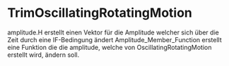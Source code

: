 # TrimOscillatingRotatingMotion
 amplitude.H erstellt einen Vektor für die Amplitude welcher sich über die Zeit durch eine IF-Bedingung ändert
 Amplitude_Member_Function erstellt eine Funktion die die amplitude, welche von OscillatingRotatingMotion erstellt wird, ändern soll. 
